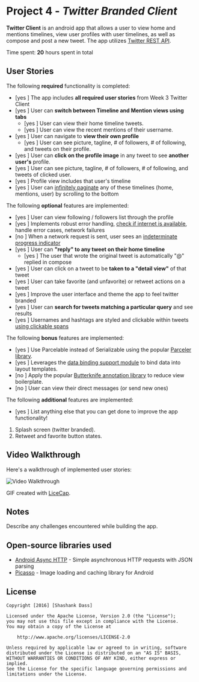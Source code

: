# Project 4 - *Twitter Branded Client*

**Twitter Client** is an android app that allows a user to view home and mentions timelines, view user profiles with user timelines, as well as compose and post a new tweet. The app utilizes [Twitter REST API](https://dev.twitter.com/rest/public).

Time spent: **20** hours spent in total

## User Stories

The following **required** functionality is completed:

* [yes ] The app includes **all required user stories** from Week 3 Twitter Client
* [yes ] User can **switch between Timeline and Mention views using tabs**
  * [yes ] User can view their home timeline tweets.
  * [yes ] User can view the recent mentions of their username.
* [yes ] User can navigate to **view their own profile**
  * [yes ] User can see picture, tagline, # of followers, # of following, and tweets on their profile.
* [yes ] User can **click on the profile image** in any tweet to see **another user's** profile.
 * [yes ] User can see picture, tagline, # of followers, # of following, and tweets of clicked user.
 * [yes ] Profile view includes that user's timeline
* [yes ] User can [infinitely paginate](http://guides.codepath.com/android/Endless-Scrolling-with-AdapterViews-and-RecyclerView) any of these timelines (home, mentions, user) by scrolling to the bottom

The following **optional** features are implemented:

* [yes ] User can view following / followers list through the profile
* [yes ] Implements robust error handling, [check if internet is available](http://guides.codepath.com/android/Sending-and-Managing-Network-Requests#checking-for-network-connectivity), handle error cases, network failures
* [no ] When a network request is sent, user sees an [indeterminate progress indicator](http://guides.codepath.com/android/Handling-ProgressBars#progress-within-actionbar)
* [yes ] User can **"reply" to any tweet on their home timeline**
  * [yes ] The user that wrote the original tweet is automatically "@" replied in compose
* [yes ] User can click on a tweet to be **taken to a "detail view"** of that tweet
 * [yes ] User can take favorite (and unfavorite) or retweet actions on a tweet
* [yes ] Improve the user interface and theme the app to feel twitter branded
* [yes ] User can **search for tweets matching a particular query** and see results
* [yes ] Usernames and hashtags are styled and clickable within tweets [using clickable spans](http://guides.codepath.com/android/Working-with-the-TextView#creating-clickable-styled-spans)

The following **bonus** features are implemented:

* [yes ] Use Parcelable instead of Serializable using the popular [Parceler library](http://guides.codepath.com/android/Using-Parceler).
* [yes ] Leverages the [data binding support module](http://guides.codepath.com/android/Applying-Data-Binding-for-Views) to bind data into layout templates.
* [no ] Apply the popular [Butterknife annotation library](http://guides.codepath.com/android/Reducing-View-Boilerplate-with-Butterknife) to reduce view boilerplate.
* [no ] User can view their direct messages (or send new ones)

The following **additional** features are implemented:

* [yes ] List anything else that you can get done to improve the app functionality!
1) Splash screen (twitter branded).
2) Retweet and favorite button states.
## Video Walkthrough

Here's a walkthrough of implemented user stories:

<img src='http://i.imgur.com/MriisdG.gif' title='Video Walkthrough' width='' alt='Video Walkthrough' />

GIF created with [LiceCap](http://www.cockos.com/licecap/).

## Notes

Describe any challenges encountered while building the app.

## Open-source libraries used

- [Android Async HTTP](https://github.com/loopj/android-async-http) - Simple asynchronous HTTP requests with JSON parsing
- [Picasso](http://square.github.io/picasso/) - Image loading and caching library for Android

## License

    Copyright [2016] [Shashank Dass]

    Licensed under the Apache License, Version 2.0 (the "License");
    you may not use this file except in compliance with the License.
    You may obtain a copy of the License at

        http://www.apache.org/licenses/LICENSE-2.0

    Unless required by applicable law or agreed to in writing, software
    distributed under the License is distributed on an "AS IS" BASIS,
    WITHOUT WARRANTIES OR CONDITIONS OF ANY KIND, either express or implied.
    See the License for the specific language governing permissions and
    limitations under the License.
